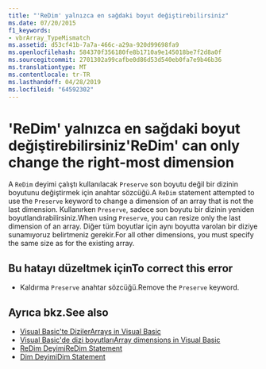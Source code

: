 ```yaml
---
title: "'ReDim' yalnızca en sağdaki boyut değiştirebilirsiniz"
ms.date: 07/20/2015
f1_keywords:
- vbrArray_TypeMismatch
ms.assetid: d53cf41b-7a7a-466c-a29a-920d99698fa9
ms.openlocfilehash: 584370f356180fe8b1710a9e145018be7f2d8a0f
ms.sourcegitcommit: 2701302a99cafbe0d86d53d540eb0fa7e9b46b36
ms.translationtype: MT
ms.contentlocale: tr-TR
ms.lasthandoff: 04/28/2019
ms.locfileid: "64592302"
---
```

# <a name="redim-can-only-change-the-right-most-dimension"></a><span data-ttu-id="ceed9-102">'ReDim' yalnızca en sağdaki boyut değiştirebilirsiniz</span><span class="sxs-lookup"><span data-stu-id="ceed9-102">'ReDim' can only change the right-most dimension</span></span>
<span data-ttu-id="ceed9-103">A `ReDim` deyimi çalıştı kullanılacak `Preserve` son boyutu değil bir dizinin boyutunu değiştirmek için anahtar sözcüğü.</span><span class="sxs-lookup"><span data-stu-id="ceed9-103">A `ReDim` statement attempted to use the `Preserve` keyword to change a dimension of an array that is not the last dimension.</span></span> <span data-ttu-id="ceed9-104">Kullanırken `Preserve`, sadece son boyutu bir dizinin yeniden boyutlandırabilirsiniz.</span><span class="sxs-lookup"><span data-stu-id="ceed9-104">When using `Preserve`, you can resize only the last dimension of an array.</span></span> <span data-ttu-id="ceed9-105">Diğer tüm boyutlar için aynı boyutta varolan bir diziye sunamıyoruz belirtmeniz gerekir.</span><span class="sxs-lookup"><span data-stu-id="ceed9-105">For all other dimensions, you must specify the same size as for the existing array.</span></span>  
  
## <a name="to-correct-this-error"></a><span data-ttu-id="ceed9-106">Bu hatayı düzeltmek için</span><span class="sxs-lookup"><span data-stu-id="ceed9-106">To correct this error</span></span>  
  
- <span data-ttu-id="ceed9-107">Kaldırma `Preserve` anahtar sözcüğü.</span><span class="sxs-lookup"><span data-stu-id="ceed9-107">Remove the `Preserve` keyword.</span></span>  
  
## <a name="see-also"></a><span data-ttu-id="ceed9-108">Ayrıca bkz.</span><span class="sxs-lookup"><span data-stu-id="ceed9-108">See also</span></span>

- [<span data-ttu-id="ceed9-109">Visual Basic'te Diziler</span><span class="sxs-lookup"><span data-stu-id="ceed9-109">Arrays in Visual Basic</span></span>](~/docs/visual-basic/programming-guide/language-features/arrays/index.md)
- [<span data-ttu-id="ceed9-110">Visual Basic'de dizi boyutları</span><span class="sxs-lookup"><span data-stu-id="ceed9-110">Array dimensions in Visual Basic</span></span>](~/docs/visual-basic/programming-guide/language-features/arrays/array-dimensions.md)
- [<span data-ttu-id="ceed9-111">ReDim Deyimi</span><span class="sxs-lookup"><span data-stu-id="ceed9-111">ReDim Statement</span></span>](../../visual-basic/language-reference/statements/redim-statement.md)
- [<span data-ttu-id="ceed9-112">Dim Deyimi</span><span class="sxs-lookup"><span data-stu-id="ceed9-112">Dim Statement</span></span>](../../visual-basic/language-reference/statements/dim-statement.md)
